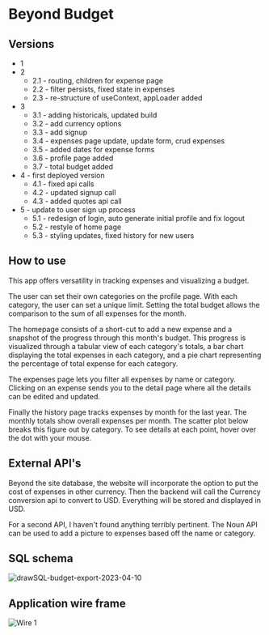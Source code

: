 # Beyond Budget


## Versions
- 1
- 2
  - 2.1 - routing, children for expense page
  - 2.2 - filter persists, fixed state in expenses
  - 2.3 - re-structure of useContext, appLoader added
- 3 
  - 3.1 - adding historicals, updated build
  - 3.2 - add currency options
  - 3.3 - add signup
  - 3.4 - expenses page update, update form, crud expenses
  - 3.5 - added dates for expense forms
  - 3.6 - profile page added
  - 3.7 - total budget added
- 4 - first deployed version
  - 4.1 - fixed api calls
  - 4.2 - updated signup call
  - 4.3 - added quotes api call
- 5 - update to user sign up process
  - 5.1 - redesign of login, auto generate initial profile and fix logout
  - 5.2 - restyle of home page
  - 5.3 - styling updates, fixed history for new users


## How to use 
This app offers versatility in tracking expenses and visualizing a budget.  

The user can set their own categories on the profile page.  With each category, the user can set a unique limit.  Setting the total budget allows the comparison to the sum of all expenses for the month.

The homepage consists of a short-cut to add a new expense and a snapshot of the progress through this month's budget.  This progress is visualized through a tabular view of each category's totals, a bar chart displaying the total expenses in each category, and a pie chart representing the percentage of total expense for each category.

The expenses page lets you filter all expenses by name or category.  Clicking on an expense sends you to the detail page where all the details can be edited and updated.

Finally the history page tracks expenses by month for the last year.  The monthly totals show overall expenses per month.  The scatter plot below breaks this figure out by category.  To see details at each point, hover over the dot with your mouse.

## External API's
Beyond the site database, the website will incorporate the option to put the cost of expenses in other currency.  Then the backend will call the Currency conversion api to convert to USD.  Everything will be stored and displayed in USD.

For a second API, I haven't found anything terribly pertinent.  The Noun API can be used to add a picture to expenses based off the name or category.

## SQL schema

![drawSQL-budget-export-2023-04-10](https://user-images.githubusercontent.com/59803742/230972320-09fc6c53-67fb-4f3a-855f-4b579cf02130.png)

## Application wire frame
![Wire 1](https://user-images.githubusercontent.com/59803742/230976491-0f8677fb-86c7-4056-9413-a51d4ea73b2a.png)